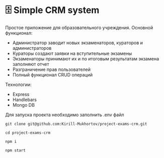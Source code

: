 # 🗄 Simple CRM system

Простое приложение для образовательного учреждения.
Основной функционал:
- Администратор заводит новых экзаменаторов, кураторов и администраторов
- Кураторы создают заявки на вступительные экзамены
- Экзаменаторы принимают их и по итоговым результатам экзамена заполняют отчет
- Разграничение прав пользователей
- Полный функционал CRUD операций

Технологии:

- Express
- Handlebars
- Mongo DB

Для запуска проекта необходимо заполнить .env файл

`git clone git@github.com:Kirill-Mukhortov/project-exams-crm.git`

`cd project-exams-crm`

`npm i`

`npm start`